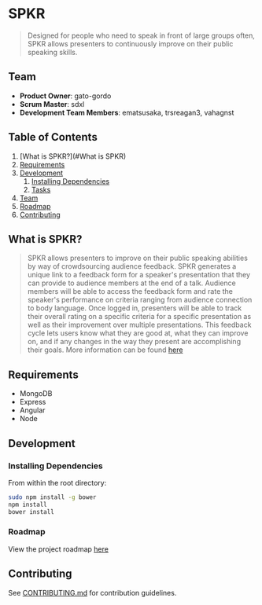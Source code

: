 # SPKR

  > Designed for people who need to speak in front of large groups often, SPKR allows presenters to continuously improve on their public speaking skills.

## Team

  - __Product Owner__: gato-gordo
  - __Scrum Master__: sdxl
  - __Development Team Members__: ematsusaka, trsreagan3, vahagnst 

## Table of Contents

1. [What is SPKR?](#What is SPKR)
1. [Requirements](#Requirements)
1. [Development](#Development)
    1. [Installing Dependencies](#Installing-dependencies)
    1. [Tasks](#tasks)
1. [Team](#team)
1. [Roadmap](#Roadmap)
1. [Contributing](#contributing)

## What is SPKR?

> SPKR allows presenters to improve on their public speaking abilities by way of crowdsourcing audience feedback. SPKR generates a unique link to a feedback form for a speaker's presentation that they can provide to audience members at the end of a talk. Audience members will be able to access the feedback form and rate the speaker's performance on criteria ranging from audience connection to body language. 
Once logged in, presenters will be able to track their overall rating on a specific criteria for a specific presentation as well as their improvement over multiple presentations. This feedback cycle lets users know what they are good at, what they can improve on, and if any changes in the way they present are accomplishing their goals. More information can be found [here](https://github.com/glorypod/spkr/blob/master/_PRESS-RELEASE.md)

## Requirements
- MongoDB
- Express 
- Angular 
- Node 

## Development

### Installing Dependencies

From within the root directory:

```sh
sudo npm install -g bower
npm install
bower install
```
### Roadmap

View the project roadmap [here](https://github.com/glorypod/spkr/issues)

## Contributing

See [CONTRIBUTING.md](https://github.com/glorypod/spkr/blob/master/_CONTRIBUTING.md) for contribution guidelines.
